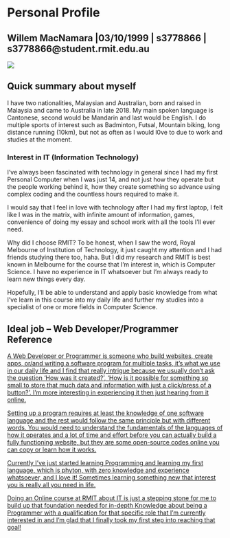 <html>
<head></head>
<body>
<h1>Personal Profile</h1>
<h2>Willem MacNamara |03/10/1999 | s3778866 | s3778866@student.rmit.edu.au</h2>
<img src="![ss](https://user-images.githubusercontent.com/119556360/207020208-c40a7a52-1d84-493b-8fb7-7f5eb855b2e2.jpg)
">
<h2>Quick summary about myself</h2>
<p>I have two nationalities, Malaysian and Australian, born and raised in Malaysia and came to Australia in late 2018. My main spoken language is Cantonese, second would be Mandarin and last would be English. I do multiple sports of interest such as Badminton, Futsal, Mountain biking, long distance running (10km), but not as often as I would l0ve to due to work and studies at the moment.</p>
<h3>Interest in IT (Information Technology)</h3>
<p>I’ve always been fascinated with technology in general since I had my first Personal Computer when I was just 14, and not just how they operate but the people working behind it, how they create something so advance using complex coding and the countless hours required to make it.</p>
<p>I would say that I feel in love with technology after I had my first laptop, I felt like I was in the matrix, with infinite amount of information, games, convenience of doing my essay and school work with all the tools I’ll ever need.</p>
<p>Why did I choose RMIT? To be honest, when I saw the word, Royal Melbourne of Institution of Technology, it just caught my attention and I had friends studying there too, haha. But I did my research and RMIT is best known in Melbourne for the course that I’m interest in, which is Computer Science. I have no experience in IT whatsoever but I’m always ready to learn new things every day.</p>
<p>Hopefully, I’ll be able to understand and apply basic knowledge from what I’ve learn in this course into my daily life and further my studies into a specialist of one or more fields in Computer Science.</p>
<h2>Ideal job – Web Developer/Programmer    Reference<a href="https://www.youtube.com/watch?v=nKIu9yen5nc" here</a></h2>
<p>A Web Developer or Programmer is someone who build websites, create apps, or/and writing a software program for multiple tasks, it’s what we use in our daily life and I find that really intrigue because we usually don’t ask the question ‘How was it created?’, ‘How is it possible for something so small to store that much data and information with just a click/press of a button?’. I’m more interesting in experiencing it then just hearing from it online.</p>
<p>Setting up a program requires at least the knowledge of one software language and the rest would follow the same principle but with different words. You would need to understand the fundamentals of the languages of how it operates and a lot of time and effort before you can actually build a fully functioning website, but they are some open-source codes online you can copy or learn how it works.</p>
<p>Currently I’ve just started learning Programming and learning my first language, which is phyton, with zero knowledge and experience whatsoever, and I love it! Sometimes learning something new that interest you is really all you need in life.</p>
<p>Doing an Online course at RMIT about IT is just a stepping stone for me to build up that foundation needed for in-depth Knowledge about being a Programmer with a qualification for that specific role that I’m currently interested in and I’m glad that I finally took my first step into reaching that goal!</p>
</body>
</html>
